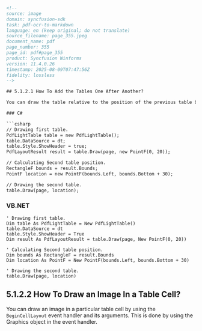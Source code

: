 ```html
<!-- 
source: image
domain: syncfusion-sdk
task: pdf-ocr-to-markdown
language: en (keep original; do not translate)
source_filename: page_355.jpeg
document_name: pdf
page_number: 355
page_id: pdf#page_355
product: Syncfusion Winforms
version: 11.4.0.26
timestamp: 2025-08-09T07:47:56Z
fidelity: lossless
-->

## 5.1.2.1 How To Add the Tables One After Another?

You can draw the table relative to the position of the previous table by using the `PdfLayoutResult` class. This class stores the boundary values of the table that is drawn. By using the boundary values, you can set the starting position of the table relative to the height of the previous table. The following code example illustrates this.

### C#

```csharp
// Drawing first table.
PdfLightTable table = new PdfLightTable();
table.DataSource = dt;
table.Style.ShowHeader = true;
PdfLayoutResult result = table.Draw(page, new PointF(0, 20));

// Calculating Second table position.
RectangleF bounds = result.Bounds;
PointF location = new PointF(bounds.Left, bounds.Bottom + 30);

// Drawing the second table.
table.Draw(page, location);
```

### VB.NET

```vbnet
' Drawing first table.
Dim table As PdfLightTable = New PdfLightTable()
table.DataSource = dt
table.Style.ShowHeader = True
Dim result As PdfLayoutResult = table.Draw(page, New PointF(0, 20))

' Calculating Second table position.
Dim bounds As RectangleF = result.Bounds
Dim location As PointF = New PointF(bounds.Left, bounds.Bottom + 30)

' Drawing the second table.
table.Draw(page, location)
```

## 5.1.2.2 How To Draw an Image In a Table Cell?

You can draw an image in a particular table cell by using the `BeginCellLayout` event handler and its arguments. This is done by using the Graphics object in the event handler.
```